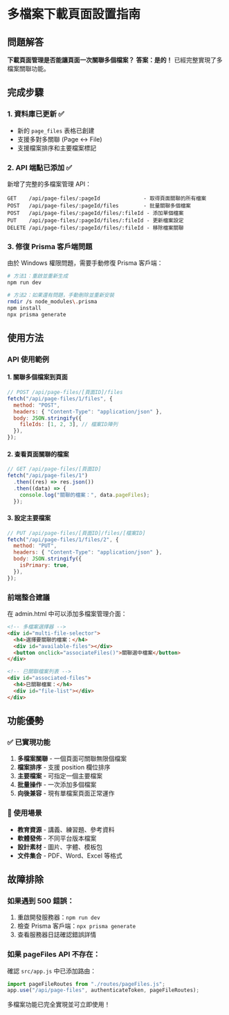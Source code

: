 # 多檔案下載頁面設置指南

## 問題解答

**下載頁面管理是否能讓頁面一次關聯多個檔案？**
**答案：是的！** 已經完整實現了多檔案關聯功能。

## 完成步驟

### 1. 資料庫已更新 ✅

- 新的 `page_files` 表格已創建
- 支援多對多關聯 (Page ↔ File)
- 支援檔案排序和主要檔案標記

### 2. API 端點已添加 ✅

新增了完整的多檔案管理 API：

```
GET    /api/page-files/:pageId              - 取得頁面關聯的所有檔案
POST   /api/page-files/:pageId/files        - 批量關聯多個檔案
POST   /api/page-files/:pageId/files/:fileId - 添加單個檔案
PUT    /api/page-files/:pageId/files/:fileId - 更新檔案設定
DELETE /api/page-files/:pageId/files/:fileId - 移除檔案關聯
```

### 3. 修復 Prisma 客戶端問題

由於 Windows 權限問題，需要手動修復 Prisma 客戶端：

```bash
# 方法1：重啟並重新生成
npm run dev

# 方法2：如果還有問題，手動刪除並重新安裝
rmdir /s node_modules\.prisma
npm install
npx prisma generate
```

## 使用方法

### API 使用範例

#### 1. 關聯多個檔案到頁面

```javascript
// POST /api/page-files/[頁面ID]/files
fetch("/api/page-files/1/files", {
  method: "POST",
  headers: { "Content-Type": "application/json" },
  body: JSON.stringify({
    fileIds: [1, 2, 3], // 檔案ID陣列
  }),
});
```

#### 2. 查看頁面關聯的檔案

```javascript
// GET /api/page-files/[頁面ID]
fetch("/api/page-files/1")
  .then((res) => res.json())
  .then((data) => {
    console.log("關聯的檔案：", data.pageFiles);
  });
```

#### 3. 設定主要檔案

```javascript
// PUT /api/page-files/[頁面ID]/files/[檔案ID]
fetch("/api/page-files/1/files/2", {
  method: "PUT",
  headers: { "Content-Type": "application/json" },
  body: JSON.stringify({
    isPrimary: true,
  }),
});
```

### 前端整合建議

在 admin.html 中可以添加多檔案管理介面：

```html
<!-- 多檔案選擇器 -->
<div id="multi-file-selector">
  <h4>選擇要關聯的檔案：</h4>
  <div id="available-files"></div>
  <button onclick="associateFiles()">關聯選中檔案</button>
</div>

<!-- 已關聯檔案列表 -->
<div id="associated-files">
  <h4>已關聯檔案：</h4>
  <div id="file-list"></div>
</div>
```

## 功能優勢

### ✅ 已實現功能

1. **多檔案關聯** - 一個頁面可關聯無限個檔案
2. **檔案排序** - 支援 position 欄位排序
3. **主要檔案** - 可指定一個主要檔案
4. **批量操作** - 一次添加多個檔案
5. **向後兼容** - 現有單檔案頁面正常運作

### 🎯 使用場景

- **教育資源** - 講義、練習題、參考資料
- **軟體發佈** - 不同平台版本檔案
- **設計素材** - 圖片、字體、模板包
- **文件集合** - PDF、Word、Excel 等格式

## 故障排除

### 如果遇到 500 錯誤：

1. 重啟開發服務器：`npm run dev`
2. 檢查 Prisma 客戶端：`npx prisma generate`
3. 查看服務器日誌確認錯誤詳情

### 如果 pageFiles API 不存在：

確認 `src/app.js` 中已添加路由：

```javascript
import pageFileRoutes from "./routes/pageFiles.js";
app.use("/api/page-files", authenticateToken, pageFileRoutes);
```

多檔案功能已完全實現並可立即使用！
